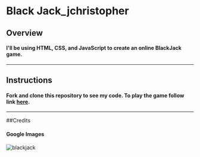 # Black Jack_jchristopher

## Overview
#### I'll be using HTML, CSS, and JavaScript to create an online BlackJack game.
---
## Instructions
#### Fork and clone this repository to see my code. To play the game follow link [here](magnificent-appliance.surge.sh).
---
##Credits
#### Google Images
![blackjack](https://www.888casino.com/blog/sites/newblog.888casino.com/files/2019-09/blackjack-skills.png)
